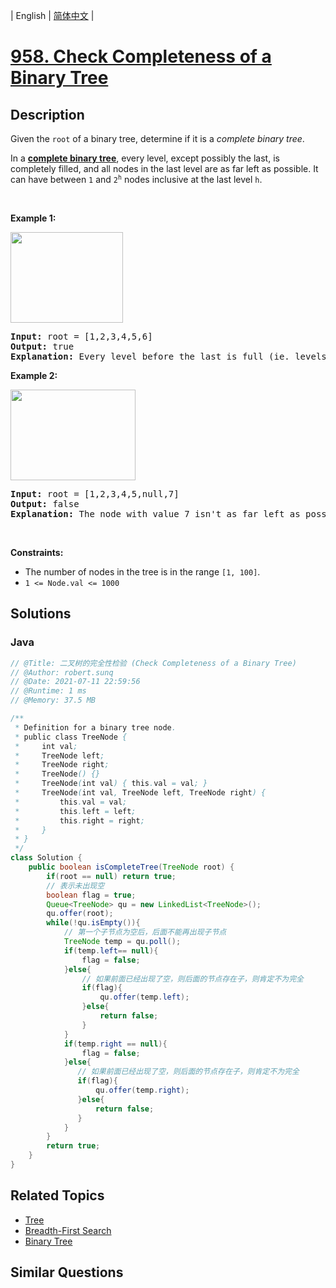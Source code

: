 
| English | [简体中文](README.md) |

# [958. Check Completeness of a Binary Tree](https://leetcode.cn//problems/check-completeness-of-a-binary-tree/)

## Description

<p>Given the <code>root</code> of a binary tree, determine if it is a <em>complete binary tree</em>.</p>

<p>In a <strong><a href="http://en.wikipedia.org/wiki/Binary_tree#Types_of_binary_trees" target="_blank">complete binary tree</a></strong>, every level, except possibly the last, is completely filled, and all nodes in the last level are as far left as possible. It can have between <code>1</code> and <code>2<sup>h</sup></code> nodes inclusive at the last level <code>h</code>.</p>

<p>&nbsp;</p>
<p><strong class="example">Example 1:</strong></p>
<img alt="" src="https://assets.leetcode.com/uploads/2018/12/15/complete-binary-tree-1.png" style="width: 180px; height: 145px;" />
<pre>
<strong>Input:</strong> root = [1,2,3,4,5,6]
<strong>Output:</strong> true
<strong>Explanation:</strong> Every level before the last is full (ie. levels with node-values {1} and {2, 3}), and all nodes in the last level ({4, 5, 6}) are as far left as possible.
</pre>

<p><strong class="example">Example 2:</strong></p>
<img alt="" src="https://assets.leetcode.com/uploads/2018/12/15/complete-binary-tree-2.png" style="width: 200px; height: 145px;" />
<pre>
<strong>Input:</strong> root = [1,2,3,4,5,null,7]
<strong>Output:</strong> false
<strong>Explanation:</strong> The node with value 7 isn&#39;t as far left as possible.
</pre>

<p>&nbsp;</p>
<p><strong>Constraints:</strong></p>

<ul>
	<li>The number of nodes in the tree is in the range <code>[1, 100]</code>.</li>
	<li><code>1 &lt;= Node.val &lt;= 1000</code></li>
</ul>


## Solutions


### Java

```Java
// @Title: 二叉树的完全性检验 (Check Completeness of a Binary Tree)
// @Author: robert.sunq
// @Date: 2021-07-11 22:59:56
// @Runtime: 1 ms
// @Memory: 37.5 MB

/**
 * Definition for a binary tree node.
 * public class TreeNode {
 *     int val;
 *     TreeNode left;
 *     TreeNode right;
 *     TreeNode() {}
 *     TreeNode(int val) { this.val = val; }
 *     TreeNode(int val, TreeNode left, TreeNode right) {
 *         this.val = val;
 *         this.left = left;
 *         this.right = right;
 *     }
 * }
 */
class Solution {
    public boolean isCompleteTree(TreeNode root) {
        if(root == null) return true;
        // 表示未出现空
        boolean flag = true;
        Queue<TreeNode> qu = new LinkedList<TreeNode>();
        qu.offer(root);
        while(!qu.isEmpty()){
            // 第一个子节点为空后，后面不能再出现子节点
            TreeNode temp = qu.poll();
            if(temp.left== null){
                flag = false;
            }else{
                // 如果前面已经出现了空，则后面的节点存在子，则肯定不为完全
                if(flag){
                    qu.offer(temp.left);
                }else{
                    return false;
                }
            }
            if(temp.right == null){
                flag = false;
            }else{
               // 如果前面已经出现了空，则后面的节点存在子，则肯定不为完全
               if(flag){
                   qu.offer(temp.right);
               }else{
                   return false;
               }
            }
        }
        return true;
    }
}
```



## Related Topics

- [Tree](https://leetcode.cn//tag/tree)
- [Breadth-First Search](https://leetcode.cn//tag/breadth-first-search)
- [Binary Tree](https://leetcode.cn//tag/binary-tree)

## Similar Questions


